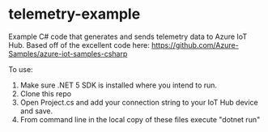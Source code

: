 # telemetry-example
Example C# code that generates and sends telemetry data to Azure IoT Hub. Based off of the excellent code here: https://github.com/Azure-Samples/azure-iot-samples-csharp

To use:

  1. Make sure .NET 5 SDK is installed where you intend to run.
  2. Clone this repo
  3. Open Project.cs and add your connection string to your IoT Hub device and save.
  4. From command line in the local copy of these files execute "dotnet run"
